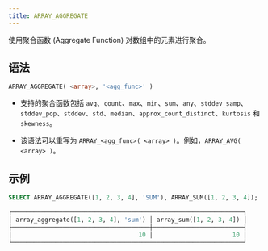 ```yaml
---
title: ARRAY_AGGREGATE
---
```


使用聚合函数 (Aggregate Function) 对数组中的元素进行聚合。

## 语法

```sql
ARRAY_AGGREGATE( <array>, '<agg_func>' )
```

- 支持的聚合函数包括 `avg`、`count`、`max`、`min`、`sum`、`any`、`stddev_samp`、`stddev_pop`、`stddev`、`std`、`median`、`approx_count_distinct`、`kurtosis` 和 `skewness`。

- 该语法可以重写为 `ARRAY_<agg_func>( <array> )`。例如，`ARRAY_AVG( <array> )`。

## 示例

```sql
SELECT ARRAY_AGGREGATE([1, 2, 3, 4], 'SUM'), ARRAY_SUM([1, 2, 3, 4]);

┌────────────────────────────────────────────────────────────────┐
│ array_aggregate([1, 2, 3, 4], 'sum') │ array_sum([1, 2, 3, 4]) │
├──────────────────────────────────────┼─────────────────────────┤
│                                   10 │                      10 │
└────────────────────────────────────────────────────────────────┘
```